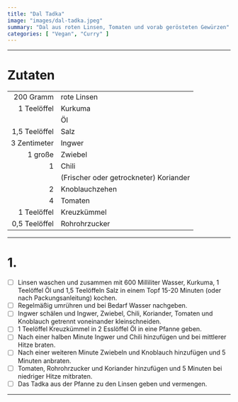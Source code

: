 ```yaml
---
title: "Dal Tadka"
image: "images/dal-tadka.jpeg"
summary: "Dal aus roten Linsen, Tomaten und vorab gerösteten Gewürzen"
categories: [ "Vegan", "Curry" ]
---
```


---

# Zutaten

|               |                                        |
|--------------:|:---------------------------------------|
|     200 Gramm | rote Linsen                            |
|   1 Teelöffel | Kurkuma                                |
|               | Öl                                     |
| 1,5 Teelöffel | Salz                                   |
|  3 Zentimeter | Ingwer                                 |
|       1 große | Zwiebel                                |
|             1 | Chili                                  |
|               | (Frischer oder getrockneter) Koriander |
|             2 | Knoblauchzehen                         |
|             4 | Tomaten                                |
|   1 Teelöffel | Kreuzkümmel                            |
| 0,5 Teelöffel | Rohrohrzucker                          |

---

# 1.

- [ ] Linsen waschen und zusammen mit 600 Milliliter Wasser, Kurkuma, 1 Teelöffel Öl und 1,5 Teelöffeln Salz in einem
  Topf 15-20 Minuten (oder nach Packungsanleitung) kochen.
- [ ] Regelmäßig umrühren und bei Bedarf Wasser nachgeben.
- [ ] Ingwer schälen und Ingwer, Zwiebel, Chili, Koriander, Tomaten und Knoblauch getrennt voneinander kleinschneiden.
- [ ] 1 Teelöffel Kreuzkümmel in 2 Esslöffel Öl in eine Pfanne geben.
- [ ] Nach einer halben Minute Ingwer und Chili hinzufügen und bei mittlerer Hitze braten.
- [ ] Nach einer weiteren Minute Zwiebeln und Knoblauch hinzufügen und 5 Minuten anbraten.
- [ ] Tomaten, Rohrohrzucker und Koriander hinzufügen und 5 Minuten bei niedriger Hitze mitbraten.
- [ ] Das Tadka aus der Pfanne zu den Linsen geben und vermengen.

---
